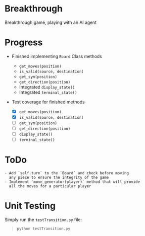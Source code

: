 # Breakthrough
Breakthrough game, playing with an AI agent

# Progress
* Finished implementing `Board` Class methods

    * `get_moves(position)`
    * `is_valid(source, destination)`
    * `get_sym(position)`
    * `get_direction(position)`
    * Integrated `display_state()`
    * Integrated `terminal_state()`

* Test coverage for finished methods
    
    - [x] `get_moves(position)`
    - [x] `is_valid(source, destination)`
    - [ ] `get_sym(position)`
    - [ ] `get_direction(position)`
    - [ ] `display_state()`
    - [ ] `terminal_state()`
# ToDo 
    - Add `self.turn` to the `Board` and check before moving 
      any piece to ensure the integrity of the game
    - Implement `move_generator(player)` method that will provide
      all the moves for a particular player

# Unit Testing
Simply run the `testTransition.py` file:
>```python testTransition.py```
